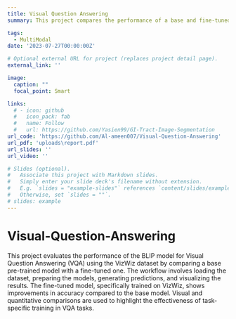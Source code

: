 ```yaml
---
title: Visual Question Answering
summary: This project compares the performance of a base and fine-tuned BLIP model for Visual Question Answering using the VizWiz dataset, demonstrating the improvements from task-specific training.

tags:
  - MultiModal
date: '2023-07-27T00:00:00Z'

# Optional external URL for project (replaces project detail page).
external_link: ''

image:
  caption: ""
  focal_point: Smart

links:
  # - icon: github
  #   icon_pack: fab
  #   name: Follow
  #   url: https://github.com/Yasien99/GI-Tract-Image-Segmentation
url_code: 'https://github.com/Al-ameen007/Visual-Question-Answering'
url_pdf: 'uploads\report.pdf'
url_slides: ''
url_video: ''

# Slides (optional).
#   Associate this project with Markdown slides.
#   Simply enter your slide deck's filename without extension.
#   E.g. `slides = "example-slides"` references `content/slides/example-slides.md`.
#   Otherwise, set `slides = ""`.
# slides: example
---
```

# Visual-Question-Answering
This project evaluates the performance of the BLIP model for Visual Question Answering (VQA) using the VizWiz dataset by comparing a base pre-trained model with a fine-tuned one. The workflow involves loading the dataset, preparing the models, generating predictions, and visualizing the results. The fine-tuned model, specifically trained on VizWiz, shows improvements in accuracy compared to the base model. Visual and quantitative comparisons are used to highlight the effectiveness of task-specific training in VQA tasks.




